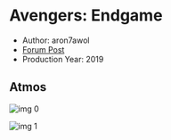 # Avengers: Endgame

* Author: aron7awol
* [Forum Post](https://www.avsforum.com/threads/bass-eq-for-filtered-movies.2995212/post-58355484)
* Production Year: 2019

## Atmos

![img 0](https://i.imgur.com/rMLepAG.jpg)

![img 1](https://i.imgur.com/LWxzAxH.jpg)

